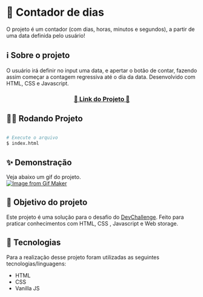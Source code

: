 # 📅 Contador de dias

O projeto é um contador (com dias, horas, minutos e segundos), a partir de uma data definida pelo usuário!

## ℹ Sobre o projeto 
O usuário irá definir no input uma data, e apertar o botão de contar, fazendo assim começar a contagem regressiva até o dia da data. Desenvolvido com HTML, CSS e Javascript.

<h3 align="center"><a href="https://vinicyusabreu.github.io/Contador_de_dias/" target="_blank">🔖 Link do Projeto 🔖</a></h3>

## 👨‍💻 Rodando Projeto

```bash

# Execute o arquivo
$ index.html

```

## ✨ Demonstração    
Veja abaixo um gif do projeto.</br>
[![Image from Gif Maker](https://media.giphy.com/media/d0dJClBKBF7aPmjQMO/giphy.gif)](https://media.giphy.com/media/d0dJClBKBF7aPmjQMO/giphy.gif)

## 🎯 Objetivo do projeto
Este projeto é uma solução para o desafio do [DevChallenge](https://devchallenge.com.br/challenges/5ed6d70709347b1dbf411b37/details). 
Feito para praticar conhecimentos com HTML, CSS , Javascript e Web storage.


## 🤖 Tecnologias 
Para a realização desse projeto foram utilizadas as seguintes tecnologias/linguagens: 
- HTML
- CSS
- Vanilla JS
